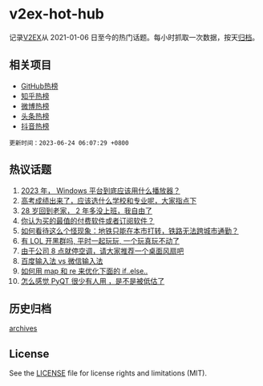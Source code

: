 # v2ex-hot-hub

 记录[V2EX](https://www.v2ex.com/)从 2021-01-06 日至今的热门话题。每小时抓取一次数据，按天[归档](archives)。
 
 ## 相关项目

- [GitHub热榜](https://github.com/lonnyzhang423/github-hot-hub)
- [知乎热榜](https://github.com/lonnyzhang423/zhihu-hot-hub)
- [微博热榜](https://github.com/lonnyzhang423/weibo-hot-hub)
- [头条热榜](https://github.com/lonnyzhang423/toutiao-hot-hub)
- [抖音热榜](https://github.com/lonnyzhang423/douyin-hot-hub)


 `更新时间：2023-06-24 06:07:29 +0800`

## 热议话题

1. [2023 年， Windows 平台到底应该用什么播放器？](https://www.v2ex.com/t/951012)
1. [高考成绩出来了，应该选什么学校和专业呢，大家指点下](https://www.v2ex.com/t/950983)
1. [28 岁回到老家， 2 年多没上班，我自由了](https://www.v2ex.com/t/950966)
1. [你认为买的最值的付费软件或者订阅软件？](https://www.v2ex.com/t/951081)
1. [如何看待这么个怪现象：地铁只能在本市打转，铁路无法跨城市通勤？](https://www.v2ex.com/t/951021)
1. [有 LOL 开黑群吗, 平时一起玩玩, 一个玩真玩不动了](https://www.v2ex.com/t/950976)
1. [由于公司 8 点就停空调，请大家推荐一个桌面风扇吧](https://www.v2ex.com/t/951006)
1. [百度输入法 vs 微信输入法](https://www.v2ex.com/t/950978)
1. [如何用 map 和 re 来优化下面的 if..else..](https://www.v2ex.com/t/951017)
1. [怎么感觉 PyQT 很少有人用 ，是不是被低估了](https://www.v2ex.com/t/951057)

## 历史归档

[archives](archives)

## License

See the [LICENSE](LICENSE) file for license rights and limitations (MIT).
